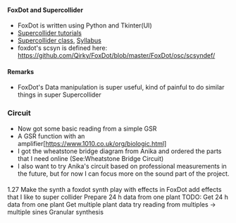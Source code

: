 #### FoxDot and Supercollider
- FoxDot is written using Python and Tkinter(UI)
- [Supercollider tutorials](https://www.youtube.com/watch?v=yRzsOOiJ_p4)
- [Supercollider class](https://www.youtube.com/watch?v=QyAsr4FSJKs), [Syllabus](https://uofi.app.box.com/s/dw9sxedm8czj3wk2t3howw15lf8fepul)
- foxdot's scsyn is defined here: https://github.com/Qirky/FoxDot/blob/master/FoxDot/osc/scsyndef/

#### Remarks
- FoxDot's Data manipulation is super useful, kind of painful to do similar things in super Supercollider

### Circuit
- Now got some basic reading from a simple GSR
- A GSR function with an amplifier[https://www.1010.co.uk/org/biologic.html]
- I got the wheatstone bridge diagram from Anika and ordered the parts that I need online (See:Wheatstone Bridge Circuit)
- I also want to try Anika's circuit based on professional measurements in the future, but for now I can focus more on the sound part of the project.


####
1.27
Make the synth a foxdot synth
play with effects in FoxDot
add effects that I like to super collider
Prepare 24 h data from one plant
TODO:
Get 24 h data from one plant
Get multiple plant data
try reading from multiples -> multiple sines
Granular synthesis
